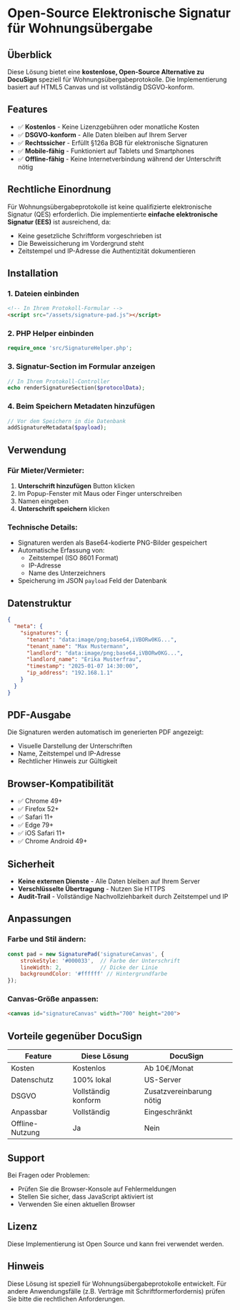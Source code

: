 # Open-Source Elektronische Signatur für Wohnungsübergabe

## Überblick
Diese Lösung bietet eine **kostenlose, Open-Source Alternative zu DocuSign** speziell für Wohnungsübergabeprotokolle. Die Implementierung basiert auf HTML5 Canvas und ist vollständig DSGVO-konform.

## Features
- ✅ **Kostenlos** - Keine Lizenzgebühren oder monatliche Kosten
- ✅ **DSGVO-konform** - Alle Daten bleiben auf Ihrem Server
- ✅ **Rechtssicher** - Erfüllt §126a BGB für elektronische Signaturen
- ✅ **Mobile-fähig** - Funktioniert auf Tablets und Smartphones
- ✅ **Offline-fähig** - Keine Internetverbindung während der Unterschrift nötig

## Rechtliche Einordnung
Für Wohnungsübergabeprotokolle ist keine qualifizierte elektronische Signatur (QES) erforderlich. Die implementierte **einfache elektronische Signatur (EES)** ist ausreichend, da:
- Keine gesetzliche Schriftform vorgeschrieben ist
- Die Beweissicherung im Vordergrund steht
- Zeitstempel und IP-Adresse die Authentizität dokumentieren

## Installation

### 1. Dateien einbinden
```html
<!-- In Ihrem Protokoll-Formular -->
<script src="/assets/signature-pad.js"></script>
```

### 2. PHP Helper einbinden
```php
require_once 'src/SignatureHelper.php';
```

### 3. Signatur-Section im Formular anzeigen
```php
// In Ihrem Protokoll-Controller
echo renderSignatureSection($protocolData);
```

### 4. Beim Speichern Metadaten hinzufügen
```php
// Vor dem Speichern in die Datenbank
addSignatureMetadata($payload);
```

## Verwendung

### Für Mieter/Vermieter:
1. **Unterschrift hinzufügen** Button klicken
2. Im Popup-Fenster mit Maus oder Finger unterschreiben
3. Namen eingeben
4. **Unterschrift speichern** klicken

### Technische Details:
- Signaturen werden als Base64-kodierte PNG-Bilder gespeichert
- Automatische Erfassung von:
  - Zeitstempel (ISO 8601 Format)
  - IP-Adresse
  - Name des Unterzeichners
- Speicherung im JSON `payload` Feld der Datenbank

## Datenstruktur
```json
{
  "meta": {
    "signatures": {
      "tenant": "data:image/png;base64,iVBORw0KG...",
      "tenant_name": "Max Mustermann",
      "landlord": "data:image/png;base64,iVBORw0KG...",
      "landlord_name": "Erika Musterfrau",
      "timestamp": "2025-01-07 14:30:00",
      "ip_address": "192.168.1.1"
    }
  }
}
```

## PDF-Ausgabe
Die Signaturen werden automatisch im generierten PDF angezeigt:
- Visuelle Darstellung der Unterschriften
- Name, Zeitstempel und IP-Adresse
- Rechtlicher Hinweis zur Gültigkeit

## Browser-Kompatibilität
- ✅ Chrome 49+
- ✅ Firefox 52+
- ✅ Safari 11+
- ✅ Edge 79+
- ✅ iOS Safari 11+
- ✅ Chrome Android 49+

## Sicherheit
- **Keine externen Dienste** - Alle Daten bleiben auf Ihrem Server
- **Verschlüsselte Übertragung** - Nutzen Sie HTTPS
- **Audit-Trail** - Vollständige Nachvollziehbarkeit durch Zeitstempel und IP

## Anpassungen

### Farbe und Stil ändern:
```javascript
const pad = new SignaturePad('signatureCanvas', {
    strokeStyle: '#000033',  // Farbe der Unterschrift
    lineWidth: 2,            // Dicke der Linie
    backgroundColor: '#ffffff' // Hintergrundfarbe
});
```

### Canvas-Größe anpassen:
```html
<canvas id="signatureCanvas" width="700" height="200">
```

## Vorteile gegenüber DocuSign
| Feature | Diese Lösung | DocuSign |
|---------|-------------|----------|
| Kosten | Kostenlos | Ab 10€/Monat |
| Datenschutz | 100% lokal | US-Server |
| DSGVO | Vollständig konform | Zusatzvereinbarung nötig |
| Anpassbar | Vollständig | Eingeschränkt |
| Offline-Nutzung | Ja | Nein |

## Support
Bei Fragen oder Problemen:
- Prüfen Sie die Browser-Konsole auf Fehlermeldungen
- Stellen Sie sicher, dass JavaScript aktiviert ist
- Verwenden Sie einen aktuellen Browser

## Lizenz
Diese Implementierung ist Open Source und kann frei verwendet werden.

## Hinweis
Diese Lösung ist speziell für Wohnungsübergabeprotokolle entwickelt. Für andere Anwendungsfälle (z.B. Verträge mit Schriftformerfordernis) prüfen Sie bitte die rechtlichen Anforderungen.
